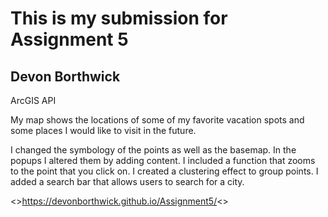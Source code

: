 # This is my submission for Assignment 5
## Devon Borthwick
ArcGIS API

My map shows the locations of some of my favorite vacation spots and some places I would like to visit in the future.

I changed the symbology of the points as well as the basemap. In the popups I altered them by adding content.
I included a function that zooms to the point that you click on.
I created a clustering effect to group points.
I added a search bar that allows users to search for a city.

<>https://devonborthwick.github.io/Assignment5/<>
